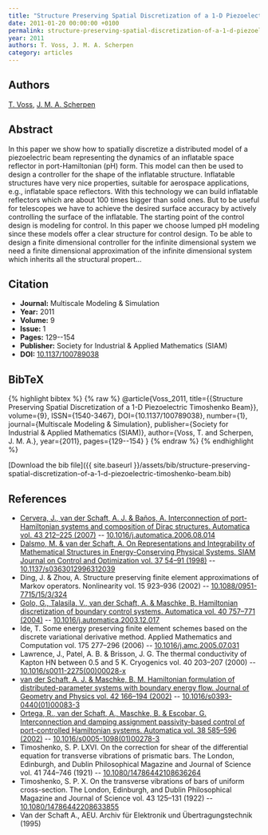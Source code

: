 ```yaml
---
title: "Structure Preserving Spatial Discretization of a 1-D Piezoelectric Timoshenko Beam"
date: 2011-01-20 00:00:00 +0100
permalink: structure-preserving-spatial-discretization-of-a-1-d-piezoelectric-timoshenko-beam
year: 2011
authors: T. Voss, J. M. A. Scherpen
category: articles
---
```

 
## Authors
[T. Voss](authors/thomas-voss), [J. M. A. Scherpen](authors/jacquelien-m-a-scherpen)
 
## Abstract
In this paper we show how to spatially discretize a distributed model of a piezoelectric beam representing the dynamics of an inflatable space reflector in port-Hamiltonian (pH) form. This model can then be used to design a controller for the shape of the inflatable structure. Inflatable structures have very nice properties, suitable for aerospace applications, e.g., inflatable space reflectors. With this technology we can build inflatable reflectors which are about 100 times bigger than solid ones. But to be useful for telescopes we have to achieve the desired surface accuracy by actively controlling the surface of the inflatable. The starting point of the control design is modeling for control. In this paper we choose lumped pH modeling since these models offer a clear structure for control design. To be able to design a finite dimensional controller for the infinite dimensional system we need a finite dimensional approximation of the infinite dimensional system which inherits all the structural propert...
 
## Citation
- **Journal:** Multiscale Modeling &amp; Simulation
- **Year:** 2011
- **Volume:** 9
- **Issue:** 1
- **Pages:** 129--154
- **Publisher:** Society for Industrial & Applied Mathematics (SIAM)
- **DOI:** [10.1137/100789038](https://doi.org/10.1137/100789038)
 
## BibTeX
{% highlight bibtex %}
{% raw %}
@article{Voss_2011,
  title={{Structure Preserving Spatial Discretization of a 1-D Piezoelectric Timoshenko Beam}},
  volume={9},
  ISSN={1540-3467},
  DOI={10.1137/100789038},
  number={1},
  journal={Multiscale Modeling &amp; Simulation},
  publisher={Society for Industrial & Applied Mathematics (SIAM)},
  author={Voss, T. and Scherpen, J. M. A.},
  year={2011},
  pages={129--154}
}
{% endraw %}
{% endhighlight %}
 
[Download the bib file]({{ site.baseurl }}/assets/bib/structure-preserving-spatial-discretization-of-a-1-d-piezoelectric-timoshenko-beam.bib)
 
## References
- [Cervera, J., van der Schaft, A. J. & Baños, A. Interconnection of port-Hamiltonian systems and composition of Dirac structures. Automatica vol. 43 212–225 (2007)](interconnection-of-port-hamiltonian-systems-and-composition-of-dirac-structures) -- [10.1016/j.automatica.2006.08.014](https://doi.org/10.1016/j.automatica.2006.08.014)
- [Dalsmo, M. & van der Schaft, A. On Representations and Integrability of Mathematical Structures in Energy-Conserving Physical Systems. SIAM Journal on Control and Optimization vol. 37 54–91 (1998)](on-representations-and-integrability-of-mathematical-structures-in-energy-conserving-physical-systems) -- [10.1137/s0363012996312039](https://doi.org/10.1137/s0363012996312039)
- Ding, J. & Zhou, A. Structure preserving finite element approximations of Markov operators. Nonlinearity vol. 15 923–936 (2002) -- [10.1088/0951-7715/15/3/324](https://doi.org/10.1088/0951-7715/15/3/324)
- [Golo, G., Talasila, V., van der Schaft, A. & Maschke, B. Hamiltonian discretization of boundary control systems. Automatica vol. 40 757–771 (2004)](hamiltonian-discretization-of-boundary-control-systems) -- [10.1016/j.automatica.2003.12.017](https://doi.org/10.1016/j.automatica.2003.12.017)
- Ide, T. Some energy preserving finite element schemes based on the discrete variational derivative method. Applied Mathematics and Computation vol. 175 277–296 (2006) -- [10.1016/j.amc.2005.07.031](https://doi.org/10.1016/j.amc.2005.07.031)
- Lawrence, J., Patel, A. B. & Brisson, J. G. The thermal conductivity of Kapton HN between 0.5 and 5 K. Cryogenics vol. 40 203–207 (2000) -- [10.1016/s0011-2275(00)00028-x](https://doi.org/10.1016/s0011-2275(00)00028-x)
- [van der Schaft, A. J. & Maschke, B. M. Hamiltonian formulation of distributed-parameter systems with boundary energy flow. Journal of Geometry and Physics vol. 42 166–194 (2002)](hamiltonian-formulation-of-distributed-parameter-systems-with-boundary-energy-flow) -- [10.1016/s0393-0440(01)00083-3](https://doi.org/10.1016/s0393-0440(01)00083-3)
- [Ortega, R., van der Schaft, A., Maschke, B. & Escobar, G. Interconnection and damping assignment passivity-based control of port-controlled Hamiltonian systems. Automatica vol. 38 585–596 (2002)](interconnection-and-damping-assignment-passivity-based-control-of-port-controlled-hamiltonian-systems) -- [10.1016/s0005-1098(01)00278-3](https://doi.org/10.1016/s0005-1098(01)00278-3)
- Timoshenko, S. P. LXVI. On the correction for shear of the differential equation for transverse vibrations of prismatic bars. The London, Edinburgh, and Dublin Philosophical Magazine and Journal of Science vol. 41 744–746 (1921) -- [10.1080/14786442108636264](https://doi.org/10.1080/14786442108636264)
- Timoshenko, S. P. X. On the transverse vibrations of bars of uniform cross-section. The London, Edinburgh, and Dublin Philosophical Magazine and Journal of Science vol. 43 125–131 (1922) -- [10.1080/14786442208633855](https://doi.org/10.1080/14786442208633855)
- Van der Schaft A., AEU. Archiv für Elektronik und Übertragungstechnik (1995)

